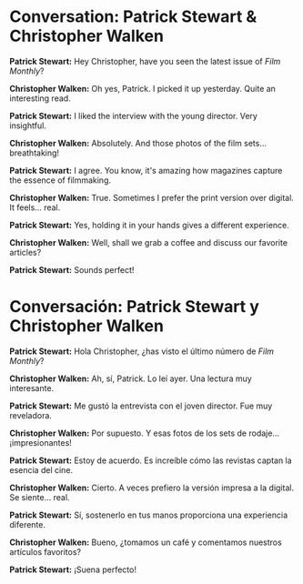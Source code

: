 # Conversation: Patrick Stewart & Christopher Walken

**Patrick Stewart:** Hey Christopher, have you seen the latest issue of *Film Monthly*?  

**Christopher Walken:** Oh yes, Patrick. I picked it up yesterday. Quite an interesting read.  

**Patrick Stewart:** I liked the interview with the young director. Very insightful.  

**Christopher Walken:** Absolutely. And those photos of the film sets… breathtaking!  

**Patrick Stewart:** I agree. You know, it's amazing how magazines capture the essence of filmmaking.  

**Christopher Walken:** True. Sometimes I prefer the print version over digital. It feels… real.  

**Patrick Stewart:** Yes, holding it in your hands gives a different experience.  

**Christopher Walken:** Well, shall we grab a coffee and discuss our favorite articles?  

**Patrick Stewart:** Sounds perfect!

# Conversación: Patrick Stewart y Christopher Walken

**Patrick Stewart:** Hola Christopher, ¿has visto el último número de *Film Monthly*?

**Christopher Walken:** Ah, sí, Patrick. Lo leí ayer. Una lectura muy interesante.

**Patrick Stewart:** Me gustó la entrevista con el joven director. Fue muy reveladora.

**Christopher Walken:** Por supuesto. Y esas fotos de los sets de rodaje... ¡impresionantes!

**Patrick Stewart:** Estoy de acuerdo. Es increíble cómo las revistas captan la esencia del cine.

**Christopher Walken:** Cierto. A veces prefiero la versión impresa a la digital. Se siente… real.

**Patrick Stewart:** Sí, sostenerlo en tus manos proporciona una experiencia diferente.

**Christopher Walken:** Bueno, ¿tomamos un café y comentamos nuestros artículos favoritos?

**Patrick Stewart:** ¡Suena perfecto!
